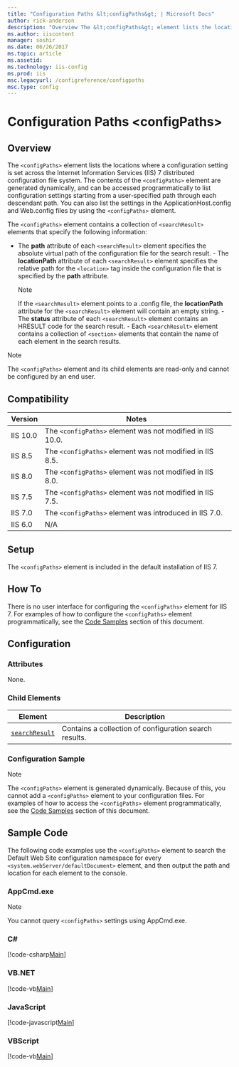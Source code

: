```yaml
---
title: "Configuration Paths &lt;configPaths&gt; | Microsoft Docs"
author: rick-anderson
description: "Overview The &lt;configPaths&gt; element lists the locations where a configuration setting is set across the Internet Information Services (IIS) 7 distribute..."
ms.author: iiscontent
manager: soshir
ms.date: 06/26/2017
ms.topic: article
ms.assetid: 
ms.technology: iis-config
ms.prod: iis
msc.legacyurl: /configreference/configpaths
msc.type: config
---
```

Configuration Paths &lt;configPaths&gt;
====================
<a id="001"></a>
## Overview

The `<configPaths>` element lists the locations where a configuration setting is set across the Internet Information Services (IIS) 7 distributed configuration file system. The contents of the `<configPaths>` element are generated dynamically, and can be accessed programmatically to list configuration settings starting from a user-specified path through each descendant path. You can also list the settings in the ApplicationHost.config and Web.config files by using the `<configPaths>` element.

The `<configPaths>` element contains a collection of `<searchResult>` elements that specify the following information:

- The **path** attribute of each `<searchResult>` element specifies the absolute virtual path of the configuration file for the search result. - The **locationPath** attribute of each `<searchResult>` element specifies the relative path for the `<location>` tag inside the configuration file that is specified by the **path** attribute.  
  
    > [!NOTE]
    > If the     `<searchResult>` element points to a .config file, the     **locationPath** attribute for the     `<searchResult>` element will contain an empty string. - The **status** attribute of each `<searchResult>` element contains an HRESULT code for the search result. - Each `<searchResult>` element contains a collection of `<section>` elements that contain the name of each element in the search results.

> [!NOTE]
> The `<configPaths>` element and its child elements are read-only and cannot be configured by an end user.

<a id="002"></a>
## Compatibility

| Version | Notes |
| --- | --- |
| IIS 10.0 | The `<configPaths>` element was not modified in IIS 10.0. |
| IIS 8.5 | The `<configPaths>` element was not modified in IIS 8.5. |
| IIS 8.0 | The `<configPaths>` element was not modified in IIS 8.0. |
| IIS 7.5 | The `<configPaths>` element was not modified in IIS 7.5. |
| IIS 7.0 | The `<configPaths>` element was introduced in IIS 7.0. |
| IIS 6.0 | N/A |

<a id="003"></a>
## Setup

The `<configPaths>` element is included in the default installation of IIS 7.

<a id="004"></a>
## How To

There is no user interface for configuring the `<configPaths>` element for IIS 7. For examples of how to configure the `<configPaths>` element programmatically, see the [Code Samples](#006) section of this document.

<a id="005"></a>
## Configuration

### Attributes

None.

### Child Elements

| Element | Description |
| --- | --- |
| [`searchResult`](searchresult/index.md) | Contains a collection of configuration search results. |

### Configuration Sample

> [!NOTE]
> The `<configPaths>` element is generated dynamically. Because of this, you cannot add a `<configPaths>` element to your configuration files. For examples of how to access the `<configPaths>` element programmatically, see the [Code Samples](#006) section of this document.

<a id="006"></a>
## Sample Code

The following code examples use the `<configPaths>` element to search the Default Web Site configuration namespace for every `<system.webServer/defaultDocument>` element, and then output the path and location for each element to the console.

### AppCmd.exe

> [!NOTE]
> You cannot query `<configPaths>` settings using AppCmd.exe.

### C#

[!code-csharp[Main](index/samples/sample1.cs)]

### VB.NET

[!code-vb[Main](index/samples/sample2.vb)]

### JavaScript

[!code-javascript[Main](index/samples/sample3.js)]

### VBScript

[!code-vb[Main](index/samples/sample4.vb)]
